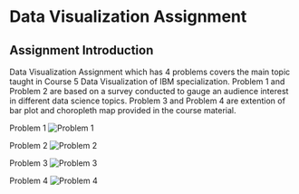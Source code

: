 # Data Visualization Assignment

## Assignment Introduction

Data Visualization Assignment which has 4 problems covers the main topic taught in Course 5 Data Visualization of IBM specialization. Problem 1 and Problem 2 are based on a survey conducted to gauge an audience interest in different data science topics. Problem 3 and Problem 4 are extention of bar plot and choropleth map provided in the course material.

Problem 1
![Problem 1](Problem1.png)

Problem 2
![Problem 2](Problem2.png)

Problem 3
![Problem 3](Problem3.png)

Problem 4
![Problem 4](Problem4.png)

